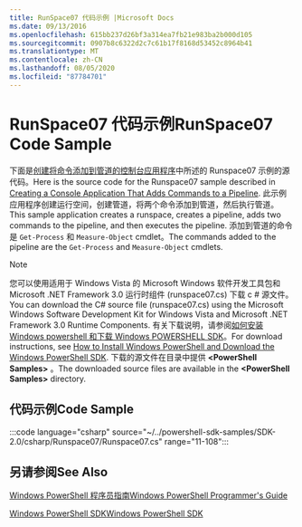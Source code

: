 ```yaml
---
title: RunSpace07 代码示例 |Microsoft Docs
ms.date: 09/13/2016
ms.openlocfilehash: 615bb237d26bf3a314ea7fb21e983ba2b000d105
ms.sourcegitcommit: 0907b8c6322d2c7c61b17f8168d53452c8964b41
ms.translationtype: MT
ms.contentlocale: zh-CN
ms.lasthandoff: 08/05/2020
ms.locfileid: "87784701"
---
```

# <a name="runspace07-code-sample"></a><span data-ttu-id="f9e50-102">RunSpace07 代码示例</span><span class="sxs-lookup"><span data-stu-id="f9e50-102">RunSpace07 Code Sample</span></span>

<span data-ttu-id="f9e50-103">下面是[创建将命令添加到管道的控制台应用程序](https://msdn.microsoft.com/01eb7808-e97b-4905-80be-9e2fa38c262e)中所述的 Runspace07 示例的源代码。</span><span class="sxs-lookup"><span data-stu-id="f9e50-103">Here is the source code for the Runspace07 sample described in [Creating a Console Application That Adds Commands to a Pipeline](https://msdn.microsoft.com/01eb7808-e97b-4905-80be-9e2fa38c262e).</span></span>
<span data-ttu-id="f9e50-104">此示例应用程序创建运行空间，创建管道，将两个命令添加到管道，然后执行管道。</span><span class="sxs-lookup"><span data-stu-id="f9e50-104">This sample application creates a runspace, creates a pipeline, adds two commands to the pipeline, and then executes the pipeline.</span></span> <span data-ttu-id="f9e50-105">添加到管道的命令是 `Get-Process` 和 `Measure-Object` cmdlet。</span><span class="sxs-lookup"><span data-stu-id="f9e50-105">The commands added to the pipeline are the `Get-Process` and `Measure-Object` cmdlets.</span></span>

> [!NOTE]
> <span data-ttu-id="f9e50-106">您可以使用适用于 Windows Vista 的 Microsoft Windows 软件开发工具包和 Microsoft .NET Framework 3.0 运行时组件 (runspace07.cs) 下载 c # 源文件。</span><span class="sxs-lookup"><span data-stu-id="f9e50-106">You can download the C# source file (runspace07.cs) using the Microsoft Windows Software Development Kit for Windows Vista and Microsoft .NET Framework 3.0 Runtime Components.</span></span> <span data-ttu-id="f9e50-107">有关下载说明，请参阅[如何安装 Windows powershell 和下载 Windows POWERSHELL SDK](/powershell/scripting/developer/installing-the-windows-powershell-sdk)。</span><span class="sxs-lookup"><span data-stu-id="f9e50-107">For download instructions, see [How to Install Windows PowerShell and Download the Windows PowerShell SDK](/powershell/scripting/developer/installing-the-windows-powershell-sdk).</span></span>
> <span data-ttu-id="f9e50-108">下载的源文件在目录中提供 **\<PowerShell Samples>** 。</span><span class="sxs-lookup"><span data-stu-id="f9e50-108">The downloaded source files are available in the **\<PowerShell Samples>** directory.</span></span>

## <a name="code-sample"></a><span data-ttu-id="f9e50-109">代码示例</span><span class="sxs-lookup"><span data-stu-id="f9e50-109">Code Sample</span></span>

:::code language="csharp" source="~/../powershell-sdk-samples/SDK-2.0/csharp/Runspace07/Runspace07.cs" range="11-108":::

## <a name="see-also"></a><span data-ttu-id="f9e50-110">另请参阅</span><span class="sxs-lookup"><span data-stu-id="f9e50-110">See Also</span></span>

[<span data-ttu-id="f9e50-111">Windows PowerShell 程序员指南</span><span class="sxs-lookup"><span data-stu-id="f9e50-111">Windows PowerShell Programmer's Guide</span></span>](./windows-powershell-programmer-s-guide.md)

[<span data-ttu-id="f9e50-112">Windows PowerShell SDK</span><span class="sxs-lookup"><span data-stu-id="f9e50-112">Windows PowerShell SDK</span></span>](../windows-powershell-reference.md)
